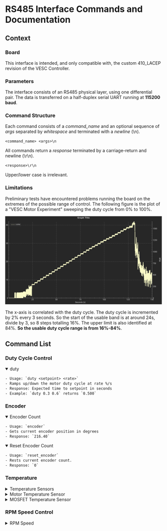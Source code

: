 # RS485 Interface Commands and Documentation

## Context
### Board
This interface is intended, and only compatible with, the custom 410_LACEP revision of the VESC Controller.

### Parameters
The interface consists of an RS485 physical layer, using one differential pair. The data is transferred on a half-duplex serial UART running at **115200 baud**. 

### Command Structure
Each command consists of a *command_name* and an optional sequence of *args* separated by *whitespace* and terminated with a *newline* (\n). 

```
<command_name> <args>\n
```
All commands return a *response* terminated by a carriage-return and newline (\r\n).
```
<response>\r\n
```
Upper/lower case is irrelevant.

### Limitations
Preliminary tests have encountered problems running the board on the extremes of the possible range of control.
The following figure is the plot of a "VESC Motor Experiment" sweeping the duty cycle from 0% to 100%.

![range-test](assets/ensaio_dutycycle.png)

The x-axis is correlated with the duty cycle. The duty cycle is incremented by 2% every 3 seconds. So the start of the usable band is at around 24s, divide by 3, so 8 steps totalling 16%. The upper limit is also identified at 84%. **So the usable duty cycle range is from 16%-84%**.   

## Command List
### Duty Cycle Control
<details open>
    <summary>
        duty 
    </summary>

    - Usage: `duty <setpoint> <rate>`
    - Ramps up/down the motor duty cycle at rate %/s
    - Response: Expected time to setpoint in seconds
    - Example: `duty 0.3 0.6` returns `0.500`
</details>

### Encoder
<details open>
    <summary>
        Encoder Count
    </summary>

    - Usage: `encoder`
    - Gets current encoder position in degrees
    - Response: `216.40`
</details>

<details open>
    <summary>
        Reset Encoder Count
    </summary>

    - Usage: `reset_encoder`
    - Rests current encoder count.
    - Response: `0`
</details>

### Temperature
<details>
    <summary>
        Temperature Sensors
    </summary>

    - Usage: `temp`
    - Returns current temperature of motor and MOSFET in degree Celsius, separated by a comma.
</details>

<details>
    <summary>
        Motor Temperature Sensor
    </summary>

    - Usage: `temp_motor`
    - Returns only the motor temperature in degree Celsius.
</details>

<details>
    <summary>
        MOSFET Temperature Sensor
    </summary>

    - Usage: `temp_mosfet`
    - Returns only the MOSFET temperature in degree Celsius.
</details>

### RPM Speed Control
<details>
    <summary>
        RPM Speed 
    </summary>

    - Usage: `rpm <setpoint> <rate>`
    - Alternative: `speed <setpoint> <rate>`
    - Ramps up/down the motor duty cycle at rate rad/s^2
    - Response: Expected time to setpoint in seconds
    - Note that the RPM Control loop is also subject to a limited usable range and throughout testing it was less than the duty cycle control. So **this interface is not recommended**
</details>
